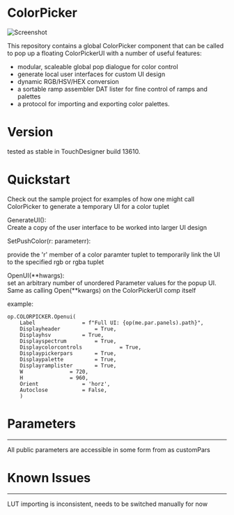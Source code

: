 # ColorPicker

![Screenshot](/ColorPicker/lib/samples/demo.gif)

This repository contains a global ColorPicker component that can be called to pop up a floating ColorPickerUI with a number of useful features: 
- modular, scaleable global pop dialogue for color control
- generate local user interfaces for custom UI design
- dynamic RGB/HSV/HEX conversion
- a sortable ramp assembler DAT lister for fine control of ramps and palettes
- a protocol for importing and exporting color palettes. 

# Version
tested as stable in TouchDesigner build 13610.



# Quickstart  
Check out the sample project for examples of how one might call ColorPicker to generate a temporary UI for a color tuplet  

GenerateUI():  
Create a copy of the user interface to be worked into larger UI design

SetPushColor(r: parameterr):  

provide the 'r' member of a color paramter tuplet to temporarily link the UI to the specified rgb or rgba tuplet

OpenUI(**hwargs):  
set an arbitrary number of unordered Parameter values for the popup UI. Same as calling Open(**kwargs) on the ColorPickerUI comp itself

example:
```
op.COLORPICKER.Openui(
	Label				= f"Full UI: {op(me.par.panels).path}",  
	Displayheader			= True,  
	Displayhsv			= True,  
	Displayspectrum 		= True,  
	Displaycolorcontrols	        = True,  
	Displaypickerpars		= True,  
	Displaypalette			= True,  
	Displayramplister		= True,  
	W				= 720,  
	H				= 960,  
	Orient				= 'horz',  
	Autoclose			= False,
    )  

```

		

# Parameters  
------------
All public parameters are accessible in some form from as customPars

# Known Issues
--------------
LUT importing is inconsistent, needs to be switched manually for now
